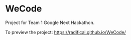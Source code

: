 # WeCode
Project for Team 1 Google Next Hackathon.

To preview the project: 
https://radifical.github.io/WeCode/
